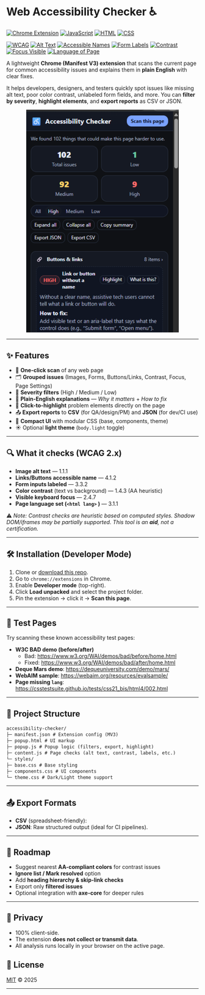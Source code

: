 # Web Accessibility Checker ♿

<p align="center">

  <!-- Tech stack -->
  <a href="#"><img alt="Chrome Extension" src="https://img.shields.io/badge/Chrome%20Extension-MV3-4285F4?logo=googlechrome&logoColor=white"></a>
  <a href="#"><img alt="JavaScript" src="https://img.shields.io/badge/JavaScript-ES2020-F7DF1E?logo=javascript&logoColor=black"></a>
  <a href="#"><img alt="HTML" src="https://img.shields.io/badge/HTML-5-E34F26?logo=html5&logoColor=white"></a>
  <a href="#"><img alt="CSS" src="https://img.shields.io/badge/CSS-3-1572B6?logo=css3&logoColor=white"></a>
 
  <!-- A11y domains -->
  <a href="#"><img alt="WCAG" src="https://img.shields.io/badge/WCAG-2.1-AA-00A67D?logo=w3c&logoColor=white"></a>
  <a href="#"><img alt="Alt Text" src="https://img.shields.io/badge/Alt%20Text-Images-8B5CF6"></a>
  <a href="#"><img alt="Accessible Names" src="https://img.shields.io/badge/Accessible%20Names-Links%20%26%20Buttons-EC4899"></a>
  <a href="#"><img alt="Form Labels" src="https://img.shields.io/badge/Form%20Labels-Inputs-F97316"></a>
  <a href="#"><img alt="Contrast" src="https://img.shields.io/badge/Contrast-1.4.3-4B5563"></a>
  <a href="#"><img alt="Focus Visible" src="https://img.shields.io/badge/Focus%20Visible-2.4.7-22C55E"></a>
  <a href="#"><img alt="Language of Page" src="https://img.shields.io/badge/Language%20of%20Page-3.1.1-06B6D4"></a>

</p>


A lightweight **Chrome (Manifest V3) extension** that scans the current page for common accessibility issues and explains them in **plain English** with clear fixes.  

It helps developers, designers, and testers quickly spot issues like missing alt text, poor color contrast, unlabeled form fields, and more. You can **filter by severity**, **highlight elements**, and **export reports** as CSV or JSON.

<p align="center">
  <img src="docs/UI.png" alt="Extension popup UI showing grouped issues" width="400">
</p>

---

## ✨ Features
- 🔎 **One-click scan** of any web page  
- 🗂️ **Grouped issues** (Images, Forms, Buttons/Links, Contrast, Focus, Page Settings)  
- 🚦 **Severity filters** (High / Medium / Low)  
- 💬 **Plain-English explanations** — *Why it matters* + *How to fix*  
- 🎯 **Click-to-highlight** problem elements directly on the page  
- 📤 **Export reports** to **CSV** (for QA/design/PM) and **JSON** (for dev/CI use)  
- 🎨 **Compact UI** with modular CSS (base, components, theme)  
- ☀️ Optional **light theme** (`body.light` toggle)  

---

## 🔍 What it checks (WCAG 2.x)
- **Image alt text** — 1.1.1  
- **Links/Buttons accessible name** — 4.1.2  
- **Form inputs labeled** — 3.3.2  
- **Color contrast** (text vs background) — 1.4.3 (AA heuristic)  
- **Visible keyboard focus** — 2.4.7  
- **Page language set (`<html lang>` )** — 3.1.1  

⚠️ *Note: Contrast checks are heuristic based on computed styles. Shadow DOM/iframes may be partially supported. This tool is an **aid**, not a certification.*  

---

## 🛠️ Installation (Developer Mode)
1. Clone or [download this repo](https://github.com/<your-username>/<repo-name>).
2. Go to `chrome://extensions` in Chrome.
3. Enable **Developer mode** (top-right).
4. Click **Load unpacked** and select the project folder.
5. Pin the extension → click it → **Scan this page**.

---

## 🧪 Test Pages
Try scanning these known accessibility test pages:
- **W3C BAD demo (before/after)**  
  - Bad: https://www.w3.org/WAI/demos/bad/before/home.html  
  - Fixed: https://www.w3.org/WAI/demos/bad/after/home.html  
- **Deque Mars demo**: https://dequeuniversity.com/demo/mars/  
- **WebAIM sample**: https://webaim.org/resources/evalsample/  
- **Page missing `lang`**: https://csstestsuite.github.io/tests/css21_bis/html4/002.html  

---

## 📁 Project Structure
```
accessibility-checker/
├─ manifest.json # Extension config (MV3)
├─ popup.html # UI markup
├─ popup.js # Popup logic (filters, export, highlight)
├─ content.js # Page checks (alt text, contrast, labels, etc.)
└─ styles/
├─ base.css # Base styling
├─ components.css # UI components
└─ theme.css # Dark/Light theme support
```
---

## 📤 Export Formats
- **CSV** (spreadsheet-friendly):  
- **JSON**: Raw structured output (ideal for CI pipelines).

---

## 🚀 Roadmap
- Suggest nearest **AA-compliant colors** for contrast issues  
- **Ignore list / Mark resolved** option  
- Add **heading hierarchy & skip-link checks**  
- Export only **filtered issues**  
- Optional integration with **axe-core** for deeper rules  

---

## 🔐 Privacy
- 100% client-side.  
- The extension **does not collect or transmit data**.  
- All analysis runs locally in your browser on the active page.  

## 📄 License
[MIT](LICENSE) © 2025

---
